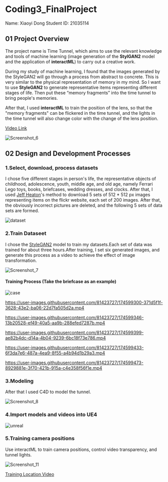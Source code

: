 # Coding3_FinalProject
Name: Xiaoyi Dong
Student ID: 21035114

## 01 Project Overview
The project name is Time Tunnel, which aims to use the relevant knowledge and tools of machine learning (image generation of the **StylGAN2** model and the application of **interactML**) to carry out a creative work.

During my study of machine learning, I found that the images generated by the StyleGAN2 will go through a process from abstract to concrete. This is very similar to the physical representation of memory in my mind. So I want to use **StyleGAN2** to generate representative items representing different stages of life. Then put these “memory fragments” into the time tunnel to bring people's memories.

After that, I used **interactML** to train the position of the lens, so that the "memory fragments" can be flickered in the time tunnel, and the lights in the time tunnel will also change color with the change of the lens position.

[Video Link](https://www.youtube.com/watch?v=AfnSIu_WJmI)

![Screenshot_6](https://user-images.githubusercontent.com/81423727/174595155-685156a5-6cd0-4780-9bed-f3beb8985496.png)


## 02 Design and Development Processes

### 1.Select, download, process datasets
I chose five different stages in person's life, the representative objects of childhood, adolescence, youth, middle age, and old age, namely Ferrari Lego toys, books, briefcases, wedding dresses, and clocks. After that, I used [Jeff Heaton](https://www.youtube.com/watch?v=9sBQqlTtQ2k)'s method to download 5 sets of 512 * 512 px images representing items on the flickr website, each set of 200 images. After that, the obviously incorrect pictures are deleted, and the following 5 sets of data sets are formed.

![dataset](https://user-images.githubusercontent.com/81423727/174593552-774e7a0e-3c0f-4277-9be6-f525ae2175c1.jpg)

### 2.Train Dataseet
I chose the [StyleGAN2](https://colab.research.google.com/drive/1_fenx2FKJAHEPmg-ceBdxEY2TsesnTq-) model to train my datasets.Each set of data was trained for about three hours.After training, I set six generated images, and generate this process as a video to achieve the effect of image transformation.

![Screenshot_7](https://user-images.githubusercontent.com/81423727/174599050-fbc09697-6f05-46c7-b9ca-21fd5a796fe0.png)

#### Training Process (Take the briefcase as an example)

![case](https://user-images.githubusercontent.com/81423727/174598742-3ee5ba42-4507-46bd-a85a-d7899bc6e80b.jpg)

https://user-images.githubusercontent.com/81423727/174599300-371d5f1f-3628-43e2-ba06-22d7fa505d2a.mp4

https://user-images.githubusercontent.com/81423727/174599346-13b20528-ef49-40a5-aa9b-288efed7287b.mp4

https://user-images.githubusercontent.com/81423727/174599399-ae82b4dc-d14a-4b04-9239-6bc18f73e786.mp4

https://user-images.githubusercontent.com/81423727/174599433-6f3da7e6-487a-4ea9-8f55-a4b94d1b29a3.mp4

https://user-images.githubusercontent.com/81423727/174599473-8929881e-3f70-421b-915a-c4e358f56f1e.mp4


### 3.Modeling

After that I used C4D to model the tunnel.

![Screenshot_8](https://user-images.githubusercontent.com/81423727/174600749-7bce1e32-bbeb-4341-b76d-d5a5279f0ca0.png)


### 4.Import models and videos into UE4

![unreal](https://user-images.githubusercontent.com/81423727/174603838-fe3c84d9-80ba-4ef5-ad3c-26596df20c31.jpg)

### 5.Training camera positions

Use interactML to train camera positions, control video transparency, and tunnel lights.

![Screenshot_11](https://user-images.githubusercontent.com/81423727/174606438-9296eb5e-ccf6-4890-b21e-d20632abfe20.png)

[Training Location Video](https://www.youtube.com/watch?v=egJb-_nrVCE)
